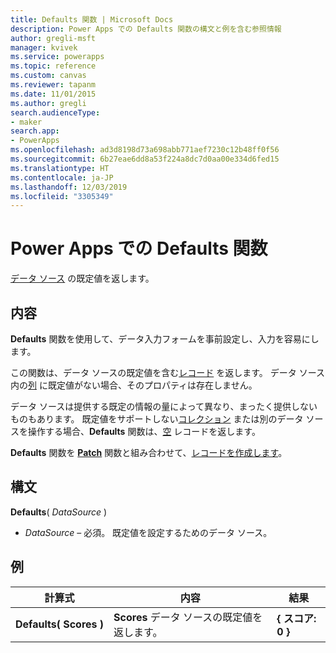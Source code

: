```yaml
---
title: Defaults 関数 | Microsoft Docs
description: Power Apps での Defaults 関数の構文と例を含む参照情報
author: gregli-msft
manager: kvivek
ms.service: powerapps
ms.topic: reference
ms.custom: canvas
ms.reviewer: tapanm
ms.date: 11/01/2015
ms.author: gregli
search.audienceType:
- maker
search.app:
- PowerApps
ms.openlocfilehash: ad3d8198d73a698abb771aef7230c12b48ff0f56
ms.sourcegitcommit: 6b27eae6dd8a53f224a8dc7d0aa00e334d6fed15
ms.translationtype: HT
ms.contentlocale: ja-JP
ms.lasthandoff: 12/03/2019
ms.locfileid: "3305349"
---
```

# <a name="defaults-function-in-power-apps"></a>Power Apps での Defaults 関数
[データ ソース](../working-with-data-sources.md) の既定値を返します。  

## <a name="description"></a>内容
**Defaults** 関数を使用して、データ入力フォームを事前設定し、入力を容易にします。

この関数は、データ ソースの既定値を含む[レコード](../working-with-tables.md#records) を返します。  データ ソース内の[列](../working-with-tables.md#columns) に既定値がない場合、そのプロパティは存在しません。

データ ソースは提供する既定の情報の量によって異なり、まったく提供しないものもあります。  既定値をサポートしない[コレクション](../working-with-data-sources.md#collections) または別のデータ ソースを操作する場合、**Defaults** 関数は、[空](function-isblank-isempty.md) レコードを返します。

**Defaults** 関数を **[Patch](function-patch.md)** 関数と組み合わせて、[レコードを作成します](../working-with-data-sources.md)。

## <a name="syntax"></a>構文
**Defaults**( *DataSource* )

* *DataSource* – 必須。 既定値を設定するためのデータ ソース。

## <a name="examples"></a>例

| 計算式 | 内容 | 結果 |
| --- | --- | --- |
| **Defaults(&nbsp;Scores&nbsp;)** |**Scores** データ ソースの既定値を返します。 |**{ スコア: 0 }** |

